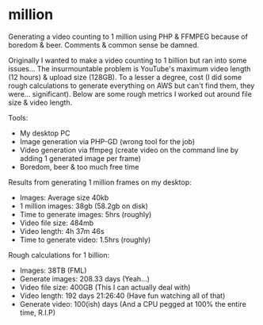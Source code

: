# million
Generating a video counting to 1 million using PHP &amp; FFMPEG because of boredom &amp; beer. Comments &amp; common sense be damned.


Originally I wanted to make a video counting to 1 billion but ran into some issues... The insurmountable problem is YouTube's maximum video length (12 hours) & upload size (128GB). To a lesser a degree, cost (I did some rough calculations to generate everything on AWS but can't find them, they were... significant). Below are some rough metrics I worked out around file size & video length.

Tools:

* My desktop PC
* Image generation via PHP-GD (wrong tool for the job)
* Video generation via ffmpeg (create video on the command line by adding 1 generated image per frame)
* Boredom, beer & too much free time

Results from generating 1 million frames on my desktop:

* Images: Average size 40kb
* 1 million images: 38gb (58.2gb on disk)
* Time to generate images: 5hrs (roughly)
* Video file size: 484mb
* Video length: 4h 37m 46s
* Time to generate video: 1.5hrs (roughly)

Rough calculations for 1 billion:

* Images: 38TB (FML)
* Generate images: 208.33 days (Yeah...)
* Video file size: 400GB (This I can actually deal with)
* Video length: 192 days 21:26:40 (Have fun watching all of that)
* Generate video: 100(ish) days (And a CPU pegged at 100% the entire time, R.I.P)
